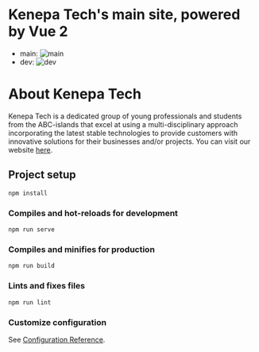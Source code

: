 # Kenepa Tech's main site, powered by Vue 2
- main: ![main](https://github.com/KenepaTech/kenepa-nuxt/workflows/ci/badge.svg?branch=main)
- dev: ![dev](https://github.com/KenepaTech/kenepa-nuxt/workflows/ci/badge.svg?branch=dev)


# About Kenepa Tech
Kenepa Tech is a dedicated group of young professionals and students from the ABC-islands that excel at using a multi-disciplinary approach incorporating the latest stable technologies to provide customers with innovative solutions for their businesses and/or projects.
You can visit our website [here](https://www.kenepa.tech).

## Project setup
```
npm install
```

### Compiles and hot-reloads for development
```
npm run serve
```

### Compiles and minifies for production
```
npm run build
```

### Lints and fixes files
```
npm run lint
```

### Customize configuration
See [Configuration Reference](https://cli.vuejs.org/config/).
